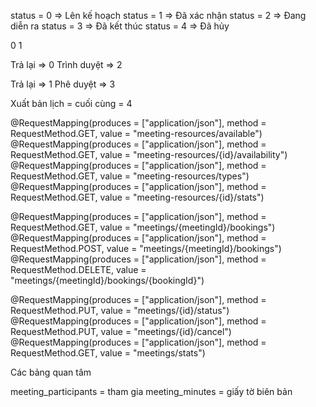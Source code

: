 status = 0 => Lên kế hoạch
status = 1 => Đã xác nhận
status = 2 => Đang diễn ra
status = 3 => Đã kết thúc
status = 4 => Đã hủy

<!-- Cán bộ -->
<!-- Cán bộ/Soạn Lịch/Lịch nháp --> 0
<!-- Cán bộ/Soạn lịch/Đã trình duyệt --> 1

<!-- Trưởng phòng  -->
<!-- Trưởng phòng/Soạn lịch/Lịch nháp -->

Trả lại => 0
Trình duyệt => 2

<!-- Cục trưởng -->
<!-- Cục trưởng/Soạn lịch/Lịch nháp -->

Trả lại => 1
Phê duyệt => 3

Xuất bản lịch = cuối cùng = 4

<!-- ?Xem phần permissions -->

<!-- ! -->

<!-- @RequestMapping(produces = ["application/json"], method = RequestMethod.POST, value = "meeting-resources") -->
<!-- @RequestMapping(produces = ["application/json"], method = RequestMethod.POST, value = "new-meeting-resource") -->
<!-- @RequestMapping(produces = ["application/json"], method = RequestMethod.PUT, value = "meeting-resources/{id}") -->
<!-- @RequestMapping(produces = ["application/json"], method = RequestMethod.DELETE, value = "meeting-resources/{id}") -->

@RequestMapping(produces = ["application/json"], method = RequestMethod.GET, value = "meeting-resources/available")
@RequestMapping(produces = ["application/json"], method = RequestMethod.GET, value = "meeting-resources/{id}/availability")
@RequestMapping(produces = ["application/json"], method = RequestMethod.GET, value = "meeting-resources/types")
@RequestMapping(produces = ["application/json"], method = RequestMethod.GET, value = "meeting-resources/{id}/stats")

<!-- @RequestMapping(produces = ["application/json"], method = RequestMethod.POST, value = "meeting-types") -->
<!-- @RequestMapping(produces = ["application/json"], method = RequestMethod.GET, value = "meeting-types/{id}") -->
<!-- @RequestMapping(produces = ["application/json"], method = RequestMethod.POST, value = "new-meeting-type") -->
<!-- @RequestMapping(produces = ["application/json"], method = RequestMethod.PUT, value = "meeting-types/{id}") -->
<!-- @RequestMapping(produces = ["application/json"], method = RequestMethod.DELETE, value = "meeting-types/{id}") -->

<!-- @RequestMapping(produces = ["application/json"], method = RequestMethod.POST, value = "meetings") -->
<!-- @RequestMapping(produces = ["application/json"], method = RequestMethod.GET, value = "meetings/{id}") -->
<!-- @RequestMapping(produces = ["application/json"], method = RequestMethod.POST, value = "new-meeting") -->
<!-- @RequestMapping(produces = ["application/json"], method = RequestMethod.PUT, value = "meetings/{id}") -->
<!-- @RequestMapping(produces = ["application/json"], method = RequestMethod.DELETE, value = "meetings/{id}") -->

<!-- @RequestMapping(produces = ["application/json"], method = RequestMethod.POST, value = "meetings/transfer-options") -->
<!-- @RequestMapping(produces = ["application/json"], method = RequestMethod.POST, value = "meetings/transfer") -->
<!-- @RequestMapping(produces = ["application/json"], method = RequestMethod.POST, value = "meetings/{meetingId}/comments") -->
<!-- @RequestMapping(produces = ["application/json"], method = RequestMethod.DELETE, value = "meetings/{meetingId}/comments/{commentId}") -->
<!-- @RequestMapping(produces = ["application/json"], method = RequestMethod.GET, value = "meetings/{meetingId}/comments") -->


@RequestMapping(produces = ["application/json"], method = RequestMethod.GET, value = "meetings/{meetingId}/bookings")
@RequestMapping(produces = ["application/json"], method = RequestMethod.POST, value = "meetings/{meetingId}/bookings")
@RequestMapping(produces = ["application/json"], method = RequestMethod.DELETE, value = "meetings/{meetingId}/bookings/{bookingId}")

@RequestMapping(produces = ["application/json"], method = RequestMethod.PUT, value = "meetings/{id}/status")
@RequestMapping(produces = ["application/json"], method = RequestMethod.PUT, value = "meetings/{id}/cancel")
@RequestMapping(produces = ["application/json"], method = RequestMethod.GET, value = "meetings/stats")

<!-- @RequestMapping(produces = ["application/json"], method = RequestMethod.GET, value = "meetings/{meetingId}/minutes") -->
<!-- @RequestMapping(produces = ["application/json"], method = RequestMethod.GET, value = "meeting-minutes/{id}") -->
<!-- @RequestMapping(produces = ["application/json"], method = RequestMethod.POST, value = "meetings/{meetingId}/minutes") -->
<!-- @RequestMapping(produces = ["application/json"], method = RequestMethod.PUT, value = "meeting-minutes/{id}") -->
<!-- @RequestMapping(produces = ["application/json"], method = RequestMethod.DELETE, value = "meeting-minutes/{id}") -->



 




<!-- @RequestMapping(produces = ["application/json"], method = RequestMethod.POST, value = "meetings/{meetingId}/participants") -->
<!-- @RequestMapping(produces = ["application/json"], method = RequestMethod.POST, value = "meetings/{meetingId}/new-participant") -->
<!-- @RequestMapping(produces = ["application/json"], method = RequestMethod.PUT, value = "meetings/{meetingId}/participants/{participantId}/status") -->
<!-- @RequestMapping(produces = ["application/json"], method = RequestMethod.DELETE, value = "meetings/{meetingId}/participants/{participantId}") -->
<!-- @RequestMapping(produces = ["application/json"], method = RequestMethod.GET, value = "meetings/{meetingId}/available-participants") -->

<!-- ! -->

<!-- ! -->


<!-- ! -->

Các bảng quan tâm

<!-- meeting_types -->
<!-- meeting_resources -->
<!-- meetings -->
<!-- meeting_resource_bookings -->
<!-- meetings_comments -->

meeting_participants = tham gia
meeting_minutes = giấy tờ biên bản
